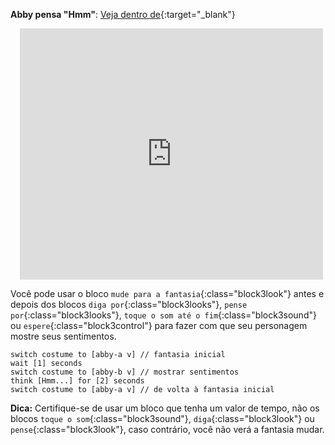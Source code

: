 **Abby pensa "Hmm"**: [Veja dentro de](https://scratch.mit.edu/projects/498767227/editor){:target="_blank"}
<div class="scratch-preview" style="margin-left: 15px;">
  <iframe allowtransparency="true" width="485" height="402" src="https://scratch.mit.edu/projects/embed/498767227/?autostart=false" frameborder="0"></iframe>
</div>

Você pode usar o bloco `mude para a fantasia`{:class="block3look"} antes e depois dos blocos `diga por`{:class="block3looks"}, `pense por`{:class="block3looks"}, `toque o som até o fim`{:class="block3sound"} ou `espere`{:class="block3control"} para fazer com que seu personagem mostre seus sentimentos.

```blocks3
switch costume to [abby-a v] // fantasia inicial
wait [1] seconds
switch costume to [abby-b v] // mostrar sentimentos
think [Hmm...] for [2] seconds
switch costume to [abby-a v] // de volta à fantasia inicial
```

**Dica:** Certifique-se de usar um bloco que tenha um valor de tempo, não os blocos `toque o som`{:class="block3sound"}, `diga`{:class="block3look"} ou `pense`{:class="block3look"}, caso contrário, você não verá a fantasia mudar.

